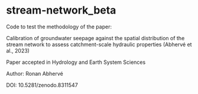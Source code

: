 # stream-network_beta
Code to test the methodology of the paper:

Calibration of groundwater seepage against the spatial distribution of the stream network to assess catchment-scale hydraulic properties (Abhervé et al., 2023)

Paper accepted in Hydrology and Earth System Sciences 

Author: Ronan Abhervé

DOI: 10.5281/zenodo.8311547
